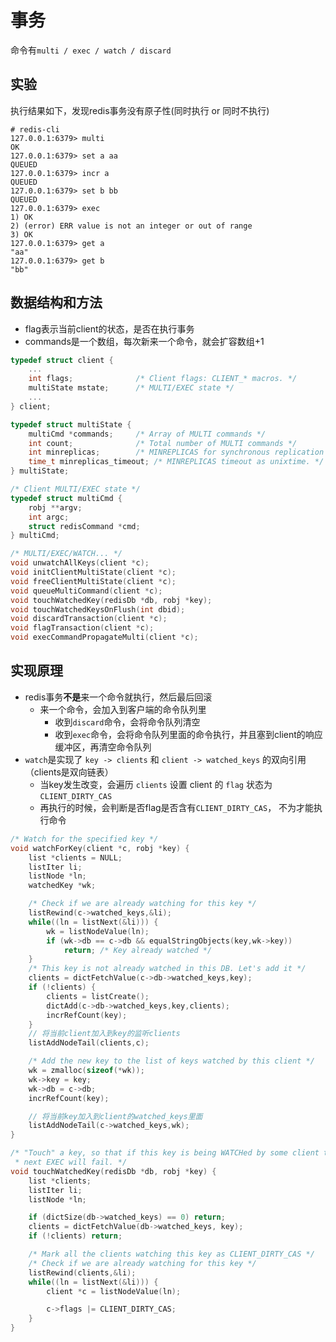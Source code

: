 # 事务

命令有`multi / exec / watch / discard`

## 实验

执行结果如下，发现redis事务没有原子性(同时执行 or 同时不执行)

```shell
# redis-cli
127.0.0.1:6379> multi
OK
127.0.0.1:6379> set a aa
QUEUED
127.0.0.1:6379> incr a
QUEUED
127.0.0.1:6379> set b bb
QUEUED
127.0.0.1:6379> exec
1) OK
2) (error) ERR value is not an integer or out of range
3) OK
127.0.0.1:6379> get a
"aa"
127.0.0.1:6379> get b
"bb"
```

## 数据结构和方法

- flag表示当前client的状态，是否在执行事务
- commands是一个数组，每次新来一个命令，就会扩容数组+1

```cpp
typedef struct client {
    ...
    int flags;              /* Client flags: CLIENT_* macros. */
    multiState mstate;      /* MULTI/EXEC state */
    ...
} client;

typedef struct multiState {
    multiCmd *commands;     /* Array of MULTI commands */
    int count;              /* Total number of MULTI commands */
    int minreplicas;        /* MINREPLICAS for synchronous replication */
    time_t minreplicas_timeout; /* MINREPLICAS timeout as unixtime. */
} multiState;

/* Client MULTI/EXEC state */
typedef struct multiCmd {
    robj **argv;
    int argc;
    struct redisCommand *cmd;
} multiCmd;

/* MULTI/EXEC/WATCH... */
void unwatchAllKeys(client *c);
void initClientMultiState(client *c);
void freeClientMultiState(client *c);
void queueMultiCommand(client *c);
void touchWatchedKey(redisDb *db, robj *key);
void touchWatchedKeysOnFlush(int dbid);
void discardTransaction(client *c);
void flagTransaction(client *c);
void execCommandPropagateMulti(client *c);
```

## 实现原理

- redis事务**不是**来一个命令就执行，然后最后回滚
    * 来一个命令，会加入到客户端的命令队列里
        * 收到`discard`命令，会将命令队列清空
        * 收到`exec`命令，会将命令队列里面的命令执行，并且塞到client的响应缓冲区，再清空命令队列
- `watch`是实现了 `key -> clients` 和 `client -> watched_keys` 的双向引用 （clients是双向链表）
    * 当key发生改变，会遍历 `clients` 设置 client 的 `flag` 状态为 `CLIENT_DIRTY_CAS`
    * 再执行的时候，会判断是否flag是否含有`CLIENT_DIRTY_CAS`， 不为才能执行命令


```cpp
/* Watch for the specified key */
void watchForKey(client *c, robj *key) {
    list *clients = NULL;
    listIter li;
    listNode *ln;
    watchedKey *wk;

    /* Check if we are already watching for this key */
    listRewind(c->watched_keys,&li);
    while((ln = listNext(&li))) {
        wk = listNodeValue(ln);
        if (wk->db == c->db && equalStringObjects(key,wk->key))
            return; /* Key already watched */
    }
    /* This key is not already watched in this DB. Let's add it */
    clients = dictFetchValue(c->db->watched_keys,key);
    if (!clients) {
        clients = listCreate();
        dictAdd(c->db->watched_keys,key,clients);
        incrRefCount(key);
    }
    // 将当前client加入到key的监听clients
    listAddNodeTail(clients,c);

    /* Add the new key to the list of keys watched by this client */
    wk = zmalloc(sizeof(*wk));
    wk->key = key;
    wk->db = c->db;
    incrRefCount(key);

    // 将当前key加入到client的watched_keys里面
    listAddNodeTail(c->watched_keys,wk);
}

/* "Touch" a key, so that if this key is being WATCHed by some client the
 * next EXEC will fail. */
void touchWatchedKey(redisDb *db, robj *key) {
    list *clients;
    listIter li;
    listNode *ln;

    if (dictSize(db->watched_keys) == 0) return;
    clients = dictFetchValue(db->watched_keys, key);
    if (!clients) return;

    /* Mark all the clients watching this key as CLIENT_DIRTY_CAS */
    /* Check if we are already watching for this key */
    listRewind(clients,&li);
    while((ln = listNext(&li))) {
        client *c = listNodeValue(ln);

        c->flags |= CLIENT_DIRTY_CAS;
    }
}
```
